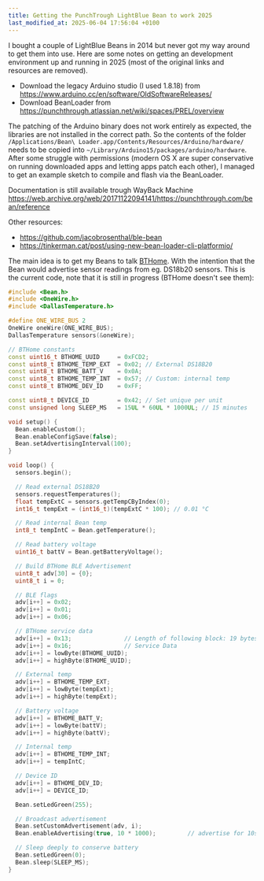 ```yaml
---
title: Getting the PunchTrough LightBlue Bean to work 2025
last_modified_at: 2025-06-04 17:56:04 +0100
---
```


I bought a couple of LightBlue Beans in 2014 but never got my way around to get them into use. Here are some notes on getting an development environment up and running in 2025 (most of the original links and resources are removed).

* Download the legacy Arduino studio (I used 1.8.18) from https://www.arduino.cc/en/software/OldSoftwareReleases/
* Download BeanLoader from https://punchthrough.atlassian.net/wiki/spaces/PREL/overview

The patching of the Arduino binary does not work entirely as expected, the libraries are not installed in the correct path. So the contents of the folder `/Applications/Bean\ Loader.app/Contents/Resources/Arduino/hardware/` needs to be copied into `~/Library/Arduino15/packages/arduino/hardware`.
After some struggle with permissions (modern OS X are super conservative on running downloaded apps and letting apps patch each other), I managed to get an example sketch to compile and flash via the BeanLoader.

Documentation is still available trough WayBack Machine https://web.archive.org/web/20171122094141/https://punchthrough.com/bean/reference

Other resources:

* https://github.com/jacobrosenthal/ble-bean
* https://tinkerman.cat/post/using-new-bean-loader-cli-platformio/

The main idea is to get my Beans to talk [BTHome](https://bthome.io/format/). With the intention that the Bean would advertise sensor readings from eg. DS18b20 sensors. This is the current code, note that it is still in progress (BTHome doesn't see them):

```c++
#include <Bean.h>
#include <OneWire.h>
#include <DallasTemperature.h>

#define ONE_WIRE_BUS 2
OneWire oneWire(ONE_WIRE_BUS);
DallasTemperature sensors(&oneWire);

// BTHome constants
const uint16_t BTHOME_UUID     = 0xFCD2;
const uint8_t BTHOME_TEMP_EXT  = 0x02; // External DS18B20
const uint8_t BTHOME_BATT_V    = 0x0A;
const uint8_t BTHOME_TEMP_INT  = 0x57; // Custom: internal temp
const uint8_t BTHOME_DEV_ID    = 0xFF;

const uint8_t DEVICE_ID        = 0x42; // Set unique per unit
const unsigned long SLEEP_MS   = 15UL * 60UL * 1000UL; // 15 minutes

void setup() {
  Bean.enableCustom();
  Bean.enableConfigSave(false);
  Bean.setAdvertisingInterval(100);
}

void loop() {
  sensors.begin();

  // Read external DS18B20
  sensors.requestTemperatures();
  float tempExtC = sensors.getTempCByIndex(0);
  int16_t tempExt = (int16_t)(tempExtC * 100); // 0.01 °C

  // Read internal Bean temp
  int8_t tempIntC = Bean.getTemperature();

  // Read battery voltage
  uint16_t battV = Bean.getBatteryVoltage();

  // Build BTHome BLE Advertisement
  uint8_t adv[30] = {0};
  uint8_t i = 0;

  // BLE flags
  adv[i++] = 0x02;
  adv[i++] = 0x01;
  adv[i++] = 0x06;

  // BTHome service data
  adv[i++] = 0x13;               // Length of following block: 19 bytes
  adv[i++] = 0x16;               // Service Data
  adv[i++] = lowByte(BTHOME_UUID);
  adv[i++] = highByte(BTHOME_UUID);

  // External temp
  adv[i++] = BTHOME_TEMP_EXT;
  adv[i++] = lowByte(tempExt);
  adv[i++] = highByte(tempExt);

  // Battery voltage
  adv[i++] = BTHOME_BATT_V;
  adv[i++] = lowByte(battV);
  adv[i++] = highByte(battV);

  // Internal temp
  adv[i++] = BTHOME_TEMP_INT;
  adv[i++] = tempIntC;

  // Device ID
  adv[i++] = BTHOME_DEV_ID;
  adv[i++] = DEVICE_ID;

  Bean.setLedGreen(255);

  // Broadcast advertisement
  Bean.setCustomAdvertisement(adv, i);
  Bean.enableAdvertising(true, 10 * 1000);         // advertise for 10s

  // Sleep deeply to conserve battery
  Bean.setLedGreen(0);
  Bean.sleep(SLEEP_MS);
}

```
